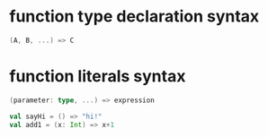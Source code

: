 # function type declaration syntax

```scala
(A, B, ...) => C
```

# function literals syntax

```scala
(parameter: type, ...) => expression
```

```scala
val sayHi = () => "hi!"
val add1 = (x: Int) => x+1
```
